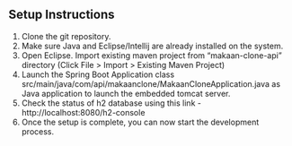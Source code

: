 ## Setup Instructions
1. Clone the git repository. 
2. Make sure Java and Eclipse/Intellij are already installed on the system.
3. Open Eclipse. Import existing maven project from “makaan-clone-api” directory (Click File > Import > Existing Maven Project)
4. Launch the Spring Boot Application class src/main/java/com/api/makaanclone/MakaanCloneApplication.java as Java application to launch the embedded tomcat server.
5. Check the status of h2 database using this link - http://localhost:8080/h2-console
6. Once the setup is complete, you can now start the development process.
